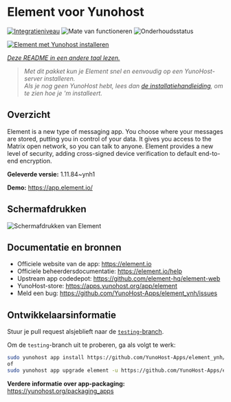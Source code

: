 <!--
NB: Deze README is automatisch gegenereerd door <https://github.com/YunoHost/apps/tree/master/tools/readme_generator>
Hij mag NIET handmatig aangepast worden.
-->

# Element voor Yunohost

[![Integratieniveau](https://dash.yunohost.org/integration/element.svg)](https://ci-apps.yunohost.org/ci/apps/element/) ![Mate van functioneren](https://ci-apps.yunohost.org/ci/badges/element.status.svg) ![Onderhoudsstatus](https://ci-apps.yunohost.org/ci/badges/element.maintain.svg)

[![Element met Yunohost installeren](https://install-app.yunohost.org/install-with-yunohost.svg)](https://install-app.yunohost.org/?app=element)

*[Deze README in een andere taal lezen.](./ALL_README.md)*

> *Met dit pakket kun je Element snel en eenvoudig op een YunoHost-server installeren.*  
> *Als je nog geen YunoHost hebt, lees dan [de installatiehandleiding](https://yunohost.org/install), om te zien hoe je 'm installeert.*

## Overzicht

Element is a new type of messaging app. You choose where your messages are stored, putting you in control of your data. It gives you access to the Matrix open network, so you can talk to anyone. Element provides a new level of security, adding cross-signed device verification to default end-to-end encryption.

**Geleverde versie:** 1.11.84~ynh1

**Demo:** <https://app.element.io/>

## Schermafdrukken

![Schermafdrukken van Element](./doc/screenshots/homepage-all-platforms-1_1.png)

## Documentatie en bronnen

- Officiele website van de app: <https://element.io>
- Officiele beheerdersdocumentatie: <https://element.io/help>
- Upstream app codedepot: <https://github.com/element-hq/element-web>
- YunoHost-store: <https://apps.yunohost.org/app/element>
- Meld een bug: <https://github.com/YunoHost-Apps/element_ynh/issues>

## Ontwikkelaarsinformatie

Stuur je pull request alsjeblieft naar de [`testing`-branch](https://github.com/YunoHost-Apps/element_ynh/tree/testing).

Om de `testing`-branch uit te proberen, ga als volgt te werk:

```bash
sudo yunohost app install https://github.com/YunoHost-Apps/element_ynh/tree/testing --debug
of
sudo yunohost app upgrade element -u https://github.com/YunoHost-Apps/element_ynh/tree/testing --debug
```

**Verdere informatie over app-packaging:** <https://yunohost.org/packaging_apps>
